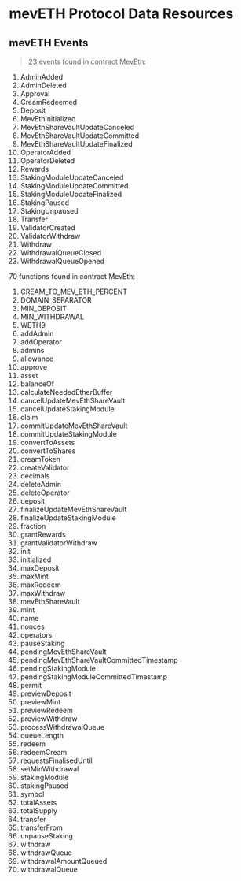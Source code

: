 # mevETH Protocol Data Resources

## mevETH Events

> 23 events found in contract MevEth:

1.  AdminAdded
2.  AdminDeleted
3.  Approval
4.  CreamRedeemed
5.  Deposit
6.  MevEthInitialized
7.  MevEthShareVaultUpdateCanceled
8.  MevEthShareVaultUpdateCommitted
9.  MevEthShareVaultUpdateFinalized
10.  OperatorAdded
11.  OperatorDeleted
12.  Rewards
13.  StakingModuleUpdateCanceled
14.  StakingModuleUpdateCommitted
15.  StakingModuleUpdateFinalized
16.  StakingPaused
17.  StakingUnpaused
18.  Transfer
19.  ValidatorCreated
20.  ValidatorWithdraw
21.  Withdraw
22.  WithdrawalQueueClosed
23.  WithdrawalQueueOpened

70 functions found in contract MevEth:

1.  CREAM\_TO\_MEV\_ETH\_PERCENT
2.  DOMAIN\_SEPARATOR
3.  MIN\_DEPOSIT
4.  MIN\_WITHDRAWAL
5.  WETH9
6.  addAdmin
7.  addOperator
8.  admins
9.  allowance
10.  approve
11.  asset
12.  balanceOf
13.  calculateNeededEtherBuffer
14.  cancelUpdateMevEthShareVault
15.  cancelUpdateStakingModule
16.  claim
17.  commitUpdateMevEthShareVault
18.  commitUpdateStakingModule
19.  convertToAssets
20.  convertToShares
21.  creamToken
22.  createValidator
23.  decimals
24.  deleteAdmin
25.  deleteOperator
26.  deposit
27.  finalizeUpdateMevEthShareVault
28.  finalizeUpdateStakingModule
29.  fraction
30.  grantRewards
31.  grantValidatorWithdraw
32.  init
33.  initialized
34.  maxDeposit
35.  maxMint
36.  maxRedeem
37.  maxWithdraw
38.  mevEthShareVault
39.  mint
40.  name
41.  nonces
42.  operators
43.  pauseStaking
44.  pendingMevEthShareVault
45.  pendingMevEthShareVaultCommittedTimestamp
46.  pendingStakingModule
47.  pendingStakingModuleCommittedTimestamp
48.  permit
49.  previewDeposit
50.  previewMint
51.  previewRedeem
52.  previewWithdraw
53.  processWithdrawalQueue
54.  queueLength
55.  redeem
56.  redeemCream
57.  requestsFinalisedUntil
58.  setMinWithdrawal
59.  stakingModule
60.  stakingPaused
61.  symbol
62.  totalAssets
63.  totalSupply
64.  transfer
65.  transferFrom
66.  unpauseStaking
67.  withdraw
68.  withdrawQueue
69.  withdrawalAmountQueued
70.  withdrawalQueue

```
